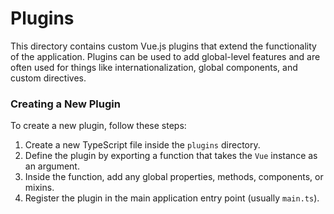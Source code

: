 # Plugins

This directory contains custom Vue.js plugins that extend the functionality of the application.
Plugins can be used to add global-level features and are often used for things like internationalization, global components, and custom directives.

### Creating a New Plugin

To create a new plugin, follow these steps:

1. Create a new TypeScript file inside the `plugins` directory.
2. Define the plugin by exporting a function that takes the `Vue` instance as an argument.
3. Inside the function, add any global properties, methods, components, or mixins.
4. Register the plugin in the main application entry point (usually `main.ts`).
